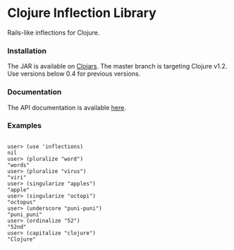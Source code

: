 # Clojure Inflection Library

Rails-like inflections for Clojure.

### Installation

The JAR is available on [Clojars](http://clojars.org/inflections). The
master branch is targeting Clojure v1.2. Use versions below 0.4 for
previous versions.

### Documentation 

The API documentation is available [here](http://r0man.github.com/inflections-clj).

### Examples
<pre>
<code>
user> (use 'inflections)
nil
user> (pluralize "word")
"words"
user> (pluralize "virus")
"viri"
user> (singularize "apples")
"apple"
user> (singularize "octopi")
"octopus"
user> (underscore "puni-puni")
"puni_puni"
user> (ordinalize "52")
"52nd"
user> (capitalize "clojure")
"Clojure"
</code>
</pre>
